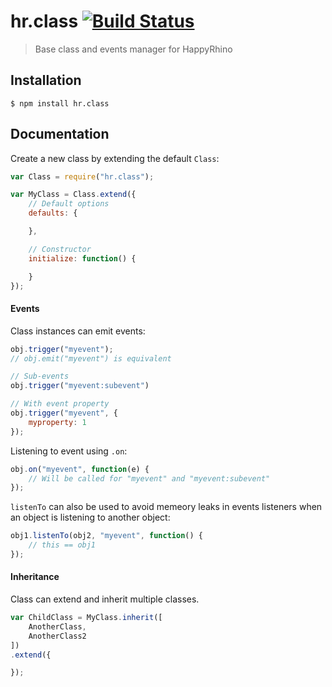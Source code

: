 hr.class [![Build Status](https://travis-ci.org/HappyRhino/hr.class.png?branch=master)](https://travis-ci.org/HappyRhino/hr.class)
=============================

> Base class and events manager for HappyRhino

## Installation

```
$ npm install hr.class
```

## Documentation

Create a new class by extending the default `Class`:

```js
var Class = require("hr.class");

var MyClass = Class.extend({
    // Default options
    defaults: {

    },

    // Constructor
    initialize: function() {

    }
});
```

#### Events

Class instances can emit events:

```js
obj.trigger("myevent");
// obj.emit("myevent") is equivalent

// Sub-events
obj.trigger("myevent:subevent")

// With event property
obj.trigger("myevent", {
    myproperty: 1
});
```

Listening to event using `.on`:

```js
obj.on("myevent", function(e) {
    // Will be called for "myevent" and "myevent:subevent"
});
```

`listenTo` can also be used to avoid memeory leaks in events listeners when an object is listening to another object:

```js
obj1.listenTo(obj2, "myevent", function() {
    // this == obj1
});
```

#### Inheritance

Class can extend and inherit multiple classes.

```js
var ChildClass = MyClass.inherit([
    AnotherClass,
    AnotherClass2
])
.extend({

});
```
